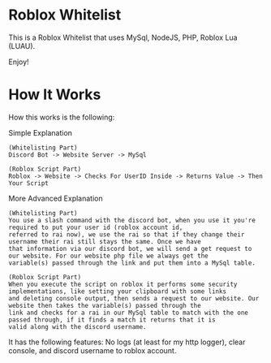 <h1>Roblox Whitelist</h1>
This is a Roblox Whitelist that uses MySql, NodeJS, PHP, Roblox Lua (LUAU).

Enjoy!

<h1>How It Works</h1>
How this works is the following:

Simple Explanation
```
(Whitelisting Part)
Discord Bot -> Website Server -> MySql

(Roblox Script Part)
Roblox -> Website -> Checks For UserID Inside -> Returns Value -> Then Your Script
```

More Advanced Explanation
```
(Whitelisting Part)
You use a slash command with the discord bot, when you use it you're required to put your user id (roblox account id, 
referred to rai now), we use the rai so that if they change their username their rai still stays the same. Once we have
that information via our discord bot, we will send a get request to our website. For our website php file we always get the
variable(s) passed through the link and put them into a MySql table.

(Roblox Script Part)
When you execute the script on roblox it performs some security implementations, like setting your clipboard with some links
and deleting console output, then sends a request to our website. Our website then takes the variable(s) passed through the 
link and checks for a rai in our MySql table to match with the one passed through, if it finds a match it returns that it is 
valid along with the discord username.
```

It has the following features: No logs (at least for my http logger), clear console, and discord username to roblox account.
